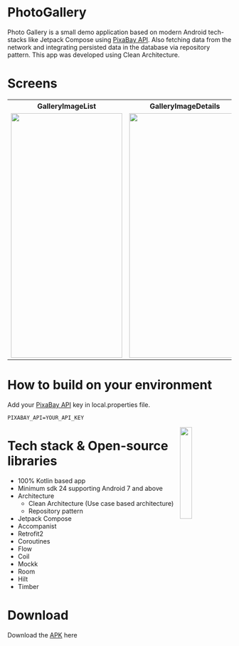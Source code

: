 # PhotoGallery

Photo Gallery is a small demo application based on modern Android tech-stacks like Jetpack Compose using [PixaBay API](https://pixabay.com/). Also fetching data from the network and integrating persisted data in the database via repository pattern.
This app was developed using Clean Architecture.

# Screens
<table>
  <tr>
    <th>GalleryImageList</th>
    <th>GalleryImageDetails</th>
  </tr>
  <tr>
    <td><img src="https://user-images.githubusercontent.com/36087806/216847518-56130f38-d85e-4792-8df6-e8688daa2faa.png"   height="550"  width="250"/></td>
    <td><img src="https://user-images.githubusercontent.com/36087806/216847520-52b1a7fb-dc55-4059-ba89-e3f9e9ddf340.png"   height="550"  width="250"/></td>
  </tr>
</table>

# How to build on your environment

Add your [PixaBay API](https://pixabay.com/) key in local.properties file.

````
PIXABAY_API=YOUR_API_KEY
````


<img src="https://user-images.githubusercontent.com/36087806/216851697-ddc9b7fb-b64f-483c-9c40-8f7b894e1008.gif" align="right" width="23%"/>

# Tech stack & Open-source libraries
- 100% Kotlin based app
- Minimum sdk 24 supporting Android 7 and above
- Architecture
  - Clean Architecture (Use case based architecture)
  - Repository pattern
- Jetpack Compose
- Accompanist
- Retrofit2
- Coroutines
- Flow
- Coil
- Mockk 
- Room 
- Hilt
- Timber

# Download
Download the [APK](https://github.com/MohitMandalia/PhotoGallery/releases/tag/v1.0-alpha) here
